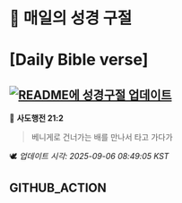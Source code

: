 # 🙏 매일의 성경 구절
# [Daily Bible verse]
## [![README에 성경구절 업데이트](https://github.com/DONGSUKA/first_test/actions/workflows/update-readme-bible.yml/badge.svg)](https://github.com/DONGSUKA/first_test/actions/workflows/update-readme-bible.yml)
<!-- START_BIBLE_VERSE -->
📖 **사도행전 21:2**
> 베니게로 건너가는 배를 만나서 타고 가다가

🕊️ _업데이트 시각: 2025-09-06 08:49:05 KST_
  <!-- END_BIBLE_VERSE -->
## GITHUB_ACTION

